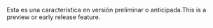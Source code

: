 <span data-ttu-id="a9937-101">Esta es una característica en versión preliminar o anticipada.</span><span class="sxs-lookup"><span data-stu-id="a9937-101">This is a preview or early release feature.</span></span>